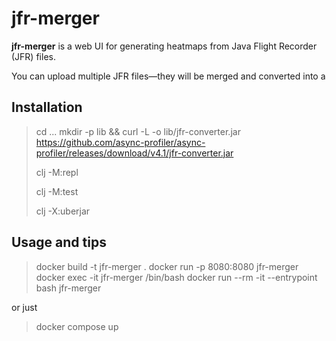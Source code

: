 # jfr-merger

**jfr-merger** is a web UI for generating heatmaps from Java Flight Recorder (JFR) files.

You can upload multiple JFR files—they will be merged and converted into a

## Installation

> cd ...
> mkdir -p lib && curl -L -o lib/jfr-converter.jar https://github.com/async-profiler/async-profiler/releases/download/v4.1/jfr-converter.jar
>
> clj -M:repl
>
> clj -M:test
> 
> clj -X:uberjar

## Usage and tips

>docker build -t jfr-merger .
>docker run -p 8080:8080 jfr-merger
>docker exec -it jfr-merger /bin/bash
>docker run --rm -it --entrypoint bash jfr-merger

or just

>docker compose up
